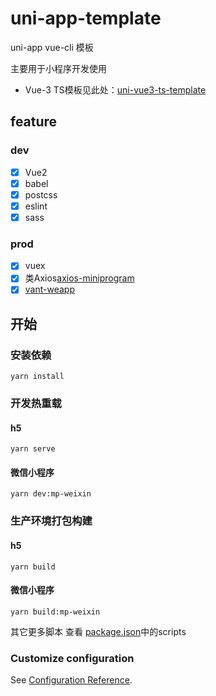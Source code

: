 # uni-app-template
uni-app vue-cli 模板

主要用于小程序开发使用

* Vue-3 TS模板见此处：[uni-vue3-ts-template](https://github.com/ATQQ/uni-vue3-ts-template)
## feature
### dev
* [x] Vue2
* [x] babel
* [x] postcss
* [x] eslint
* [x] sass

### prod
* [x] vuex
* [x] 类Axios[axios-miniprogram](https://github.com/fluffff/axios-miniprogram#readme)
* [x] [vant-weapp](https://github.com/youzan/vant-weapp#readme)

## 开始
### 安装依赖
```
yarn install
```

### 开发热重载
#### h5
```
yarn serve
```
#### 微信小程序
```
yarn dev:mp-weixin
```

### 生产环境打包构建
#### h5
```
yarn build
```

#### 微信小程序
```
yarn build:mp-weixin
```

其它更多脚本 查看 [package.json](./package.json)中的scripts
### Customize configuration
See [Configuration Reference](https://cli.vuejs.org/config/).
